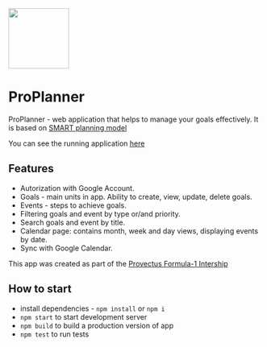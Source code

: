 <img src="/public/icons/app-icon-512x512.png"  width="120" height="120">

# ProPlanner
ProPlanner - web application that helps to manage your goals effectively. It is based on [SMART planning model](https://en.wikipedia.org/wiki/SMART_criteria)

You can see the running application [here](http://frontend.proplanner.formula1.cloud.provectus-it.com/)

## Features
* Autorization with Google Account.
* Goals - main units in app. Ability to create, view, update, delete goals.
* Events - steps to achieve goals.
* Filtering goals and event by type or/and priority.
* Search goals and event by title.
* Calendar page: contains month, week and day views, displaying events by date.
* Sync with Google Calendar.

This app was created as part of the [Provectus Formula-1 Intership](https://www.facebook.com/provectuslife/posts/2246473915365831?__xts__[0]=68.ARCuU-6tlceBbZer8-j54Q7wkcjSmvk_tPjw2DVfasuc16FvFc9aca2m5vhkkjsluQxLtrRPS1i1hZARhenXNQrWrghd2ZPScBY-UOnY5vn5nUv3ncEzSwm62Xv9dnu4VMxqxQIdE7B1akEAOI4ER-FDufeYtZ6RLR8ibj5DQCA2E6YjXq9plgEk-xUvGeYzEt7VW7eAY9CtgkB6qhzF7OJL-rgMcxSGNzae1KEgY6qvfKGnL3JbP8SM067KsbsbW5CZnPJo7cI7DnUYeUW6uXhFNkXjIVAYKRacQo29PPKdaP62vziiNYy_Loo5YYUMjQtyoj2JHpcRlz_VNe94HVRZj4S-vBiNzC_zgauj3XGJMoR72HscuDo5A4OqGFF8du597-7zWSj-rzzPDsQrC-9-WzK2tZMIhcYnGXZ7mWdEvmw&__tn__=-UC-R)

## How to start
- install dependencies - `npm install` or `npm i`
- `npm start` to start development server
- `npm build` to build a production version of app
- `npm test` to run tests